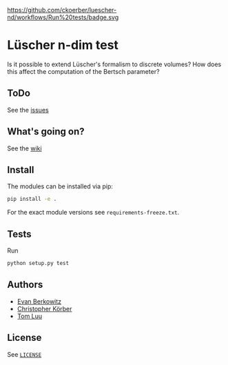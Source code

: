 https://github.com/ckoerber/luescher-nd/workflows/Run%20tests/badge.svg

# Lüscher n-dim test

Is it possible to extend Lüscher's formalism to discrete volumes? How does this affect the computation of the Bertsch parameter?

## ToDo

See the [issues](https://github.com/ckoerber/luescher-nd/issues)

## What's going on?

See the [wiki](https://github.com/ckoerber/luescher-nd/wiki)

## Install
The modules can be installed via pip:
```bash
pip install -e .
```

For the exact module versions see `requirements-freeze.txt`.

## Tests
Run
```bash
python setup.py test
```


## Authors
* [Evan Berkowitz](https://github.com/evanberkowitz)
* [Christopher Körber](https://github.com/ckoerber)
* [Tom Luu](https://github.com/luutom)


## License
See [`LICENSE`](LICENSE)
